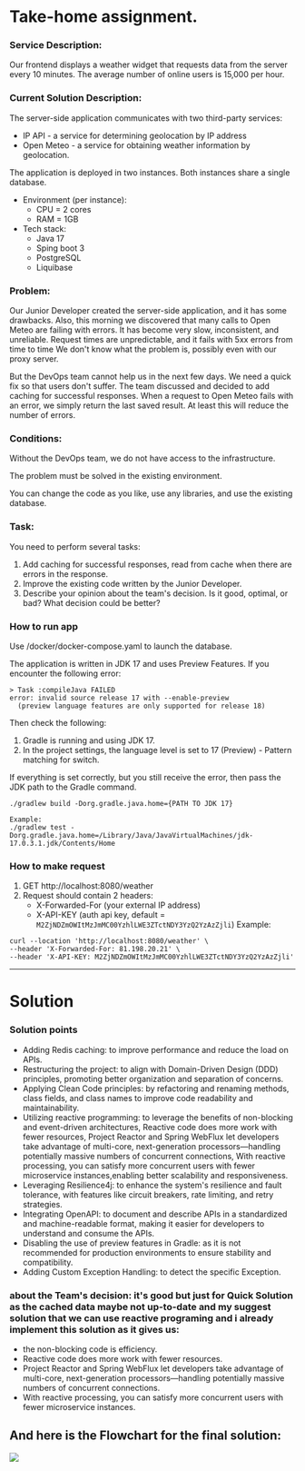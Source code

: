# Take-home assignment.

### Service Description:

Our frontend displays a weather widget that requests data from the server every 10 minutes. The average number of online users is 15,000 per hour.

### Current Solution Description:

The server-side application communicates with two third-party services:

* IP API - a service for determining geolocation by IP address
* Open Meteo - a service for obtaining weather information by geolocation.

The application is deployed in two instances.
Both instances share a single database.
* Environment (per instance):
  * CPU = 2 cores
  * RAM = 1GB
* Tech stack:
  * Java 17
  * Sping boot 3
  * PostgreSQL
  * Liquibase

### Problem:
Our Junior Developer created the server-side application, and it has some drawbacks. 
Also, this morning we discovered that many calls to Open Meteo are failing with errors.
It has become very slow, inconsistent, and unreliable. Request times are unpredictable, and it fails with 5xx errors from time to time
We don't know what the problem is, possibly even with our proxy server. 

But the DevOps team cannot help us in the next few days. We need a quick fix so that users don't suffer. The team discussed and decided to add caching for successful responses. When a request to Open Meteo fails with an error, we simply return the last saved result. At least this will reduce the number of errors.

### Conditions:
Without the DevOps team, we do not have access to the infrastructure. 

The problem must be solved in the existing environment. 

You can change the code as you like, use any libraries, and use the existing database.

### Task:
You need to perform several tasks:
1. Add caching for successful responses, read from cache when there are errors in the response.
2. Improve the existing code written by the Junior Developer.
3. Describe your opinion about the team's decision. Is it good, optimal, or bad? What decision could be better?

### How to run app
Use /docker/docker-compose.yaml to launch the database.

The application is written in JDK 17 and uses Preview Features. If you encounter the following error:
```
> Task :compileJava FAILED
error: invalid source release 17 with --enable-preview
  (preview language features are only supported for release 18)
```
Then check the following:
1. Gradle is running and using JDK 17.
2. In the project settings, the language level is set to 17 (Preview) - Pattern matching for switch.

If everything is set correctly, but you still receive the error, then pass the JDK path to the Gradle command.
```
./gradlew build -Dorg.gradle.java.home={PATH TO JDK 17}

Example: 
./gradlew test -Dorg.gradle.java.home=/Library/Java/JavaVirtualMachines/jdk-17.0.3.1.jdk/Contents/Home
```

### How to make request
1. GET http://localhost:8080/weather
2. Request should contain 2 headers: 
   * X-Forwarded-For (your external IP address)
   * X-API-KEY (auth api key, default = `M2ZjNDZmOWItMzJmMC00YzhlLWE3ZTctNDY3YzQ2YzAzZjli`)
Example:
```
curl --location 'http://localhost:8080/weather' \
--header 'X-Forwarded-For: 81.198.20.21' \
--header 'X-API-KEY: M2ZjNDZmOWItMzJmMC00YzhlLWE3ZTctNDY3YzQ2YzAzZjli'
```


---

# Solution
### Solution points 
- Adding Redis caching: to improve performance and reduce the load on APIs.
- Restructuring the project: to align with Domain-Driven Design (DDD) principles, promoting better organization and separation of concerns.
- Applying Clean Code principles: by refactoring and renaming methods, class fields, and class names to improve code readability and maintainability.
- Utilizing reactive programming: to leverage the benefits of non-blocking and event-driven architectures, Reactive code does more work with fewer resources, Project Reactor and Spring WebFlux let developers take advantage of multi-core, next-generation processors—handling potentially massive numbers of concurrent connections, With reactive processing, you can satisfy more concurrent users with fewer microservice instances,enabling better scalability and responsiveness.
- Leveraging Resilience4j: to enhance the system's resilience and fault tolerance, with features like circuit breakers, rate limiting, and retry strategies.
- Integrating OpenAPI: to document and describe APIs in a standardized and machine-readable format, making it easier for developers to understand and consume the APIs.
- Disabling the use of preview features in Gradle: as it is not recommended for production environments to ensure stability and compatibility.
- Adding Custom Exception Handling: to detect the specific Exception.

### about the Team's decision: it's good but just for Quick Solution as the cached data maybe not up-to-date and my suggest solution that we can use reactive programing and i already implement this solution as it gives us:
- the non-blocking code is efficiency.
- Reactive code does more work with fewer resources.
- Project Reactor and Spring WebFlux let developers take advantage of multi-core, next-generation processors—handling potentially massive numbers of concurrent connections.
- With reactive processing, you can satisfy more concurrent users with fewer microservice instances.

## And here is the Flowchart for the final solution:

![](D:\Flowchart.drawio.png)